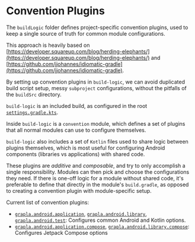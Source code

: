 # Convention Plugins

The `buildLogic` folder defines project-specific convention plugins, used to keep a single
source of truth for common module configurations.

This approach is heavily based on
[https://developer.squareup.com/blog/herding-elephants/](https://developer.squareup.com/blog/herding-elephants/)
and
[https://github.com/jjohannes/idiomatic-gradle](https://github.com/jjohannes/idiomatic-gradle).

By setting up convention plugins in `build-logic`, we can avoid duplicated build script setup,
messy `subproject` configurations, without the pitfalls of the `buildSrc` directory.

`build-logic` is an included build, as configured in the root
[`settings.gradle.kts`](../settings.gradle.kts).

Inside `build-logic` is a `convention` module, which defines a set of plugins that all normal
modules can use to configure themselves.

`build-logic` also includes a set of `Kotlin` files used to share logic between plugins themselves,
which is most useful for configuring Android components (libraries vs applications) with shared
code.

These plugins are *additive* and *composable*, and try to only accomplish a single responsibility.
Modules can then pick and choose the configurations they need.
If there is one-off logic for a module without shared code, it's preferable to define that directly
in the module's `build.gradle`, as opposed to creating a convention plugin with module-specific
setup.

Current list of convention plugins:

- [`grapla.android.application`](convention/src/main/kotlin/AndroidApplicationConventionPlugin.kt),
  [`grapla.android.library`](convention/src/main/kotlin/AndroidLibraryConventionPlugin.kt),
  [`grapla.android.test`](convention/src/main/kotlin/AndroidTestConventionPlugin.kt):
  Configures common Android and Kotlin options.
- [`grapla.android.application.compose`](convention/src/main/kotlin/AndroidApplicationComposeConventionPlugin.kt),
  [`grapla.android.library.compose`](convention/src/main/kotlin/AndroidLibraryComposeConventionPlugin.kt):
  Configures Jetpack Compose options
